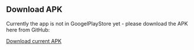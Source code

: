 ## Download APK
Currently the app is not in GoogelPlayStore yet - please download the APK here from GitHub:

[Download current APK](/releases/tag/0.9.0.3)

